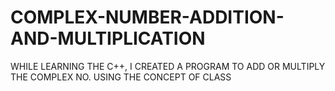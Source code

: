 # COMPLEX-NUMBER-ADDITION-AND-MULTIPLICATION
WHILE LEARNING THE C++, I CREATED A PROGRAM TO ADD OR MULTIPLY THE COMPLEX NO. USING THE CONCEPT OF CLASS 

